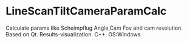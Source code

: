 # LineScanTiltCameraParamCalc
Calculate params like Scheimpflug Angle,Cam Fov and cam resolution. Based on Qt. Results-visualization. C++.
OS:Windows

